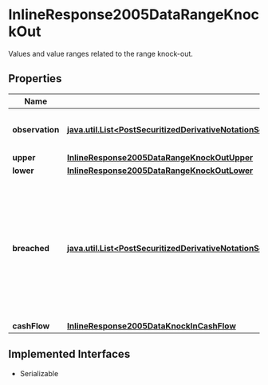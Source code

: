 

# InlineResponse2005DataRangeKnockOut

Values and value ranges related to the range knock-out.

## Properties

Name | Type | Description | Notes
------------ | ------------- | ------------- | -------------
**observation** | [**java.util.List&lt;PostSecuritizedDerivativeNotationScreenerValueRangesGetDataRangeKnockOutObservationItems&gt;**](PostSecuritizedDerivativeNotationScreenerValueRangesGetDataRangeKnockOutObservationItems.md) | Values of the barrier observation modality. |  [optional]
**upper** | [**InlineResponse2005DataRangeKnockOutUpper**](InlineResponse2005DataRangeKnockOutUpper.md) |  |  [optional]
**lower** | [**InlineResponse2005DataRangeKnockOutLower**](InlineResponse2005DataRangeKnockOutLower.md) |  |  [optional]
**breached** | [**java.util.List&lt;PostSecuritizedDerivativeNotationScreenerValueRangesGetDataRangeKnockOutBreachedItems&gt;**](PostSecuritizedDerivativeNotationScreenerValueRangesGetDataRangeKnockOutBreachedItems.md) | Indicates whether securitized derivatives with a breached and with a non-breached range knock-out barrier are among the results. |  [optional]
**cashFlow** | [**InlineResponse2005DataKnockInCashFlow**](InlineResponse2005DataKnockInCashFlow.md) |  |  [optional]


## Implemented Interfaces

* Serializable


